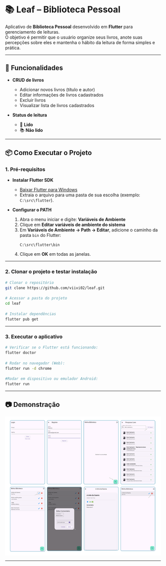 # 📚 Leaf – Biblioteca Pessoal

Aplicativo de **Biblioteca Pessoal** desenvolvido em **Flutter** para gerenciamento de leituras.  
O objetivo é permitir que o usuário organize seus livros, anote suas percepções sobre eles e mantenha o hábito da leitura de forma simples e prática.

---

## 🚀 Funcionalidades

- **CRUD de livros**

  - Adicionar novos livros (título e autor)
  - Editar informações de livros cadastrados
  - Excluir livros
  - Visualizar lista de livros cadastrados

- **Status de leitura**
  - 📖 **Lido**
  - 📚 **Não lido**

---

## 📦 Como Executar o Projeto

### 1. Pré-requisitos

- **Instalar Flutter SDK**

  - [Baixar Flutter para Windows](https://docs.flutter.dev/get-started/install/windows)
  - Extraia o arquivo para uma pasta de sua escolha (exemplo: `C:\src\flutter`).

- **Configurar o PATH**
  1. Abra o menu iniciar e digite: **Variáveis de Ambiente**
  2. Clique em **Editar variáveis de ambiente do sistema**
  3. Em **Variáveis de Ambiente → Path → Editar**, adicione o caminho da pasta `bin` do Flutter:
     ```
     C:\src\flutter\bin
     ```
  4. Clique em **OK** em todas as janelas.

---

### 2. Clonar o projeto e testar instalação

```bash
# Clonar o repositório
git clone https://github.com/viivi02/leaf.git

# Acessar a pasta do projeto
cd leaf

# Instalar dependências
flutter pub get
```

---

### 3. Executar o aplicativo

```bash
# Verificar se o Flutter está funcionando:
flutter doctor

# Rodar no navegador (Web):
flutter run -d chrome

#Rodar em dispositivo ou emulador Android:
flutter run
```

---

## 📷 Demonstração

<img src="docs/screenshots/Frame 1.png">

---
